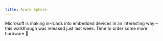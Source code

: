 ```yaml
---
title: Azure Sphere
---
```


Microsoft is making in-roads into embedded devices in an interesting way &#8211; this walkthough was released just last week. Time to order some more hardware 🙂






